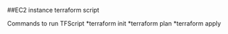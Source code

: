 ##EC2 instance terraform script


Commands to run TFScript
*terraform init
*terraform plan
*terraform apply 